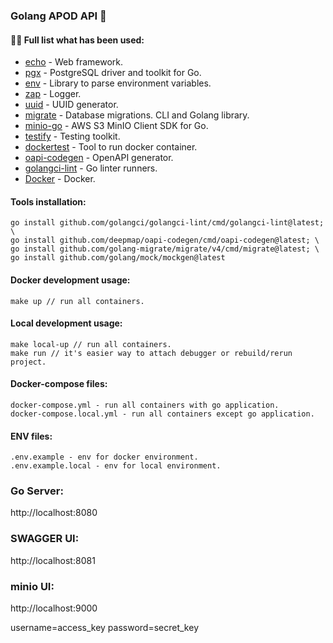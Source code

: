 ### Golang APOD API 🚀

#### 👨‍💻 Full list what has been used:
* [echo](https://github.com/labstack/echo) - Web framework.
* [pgx](https://github.com/jackc/pgx) - PostgreSQL driver and toolkit for Go.
* [env](https://github.com/caarlos0/env) - Library to parse environment variables.
* [zap](https://github.com/uber-go/zap) - Logger.
* [uuid](https://github.com/google/uuid) - UUID generator.
* [migrate](https://github.com/golang-migrate/migrate) - Database migrations. CLI and Golang library.
* [minio-go](https://github.com/minio/minio-go) - AWS S3 MinIO Client SDK for Go.
* [testify](https://github.com/stretchr/testify) - Testing toolkit.
* [dockertest](https://github.com/ory/dockertest) - Tool to run docker container.
* [oapi-codegen](https://github.com/deepmap/oapi-codegen) - OpenAPI generator.
* [golangci-lint](https://github.com/golangci/golangci-lint) - Go linter runners.
* [Docker](https://www.docker.com/) - Docker.


#### Tools installation:
    go install github.com/golangci/golangci-lint/cmd/golangci-lint@latest; \
    go install github.com/deepmap/oapi-codegen/cmd/oapi-codegen@latest; \
    go install github.com/golang-migrate/migrate/v4/cmd/migrate@latest; \
    go install github.com/golang/mock/mockgen@latest

#### Docker development usage:
    make up // run all containers.

#### Local development usage:
    make local-up // run all containers.
    make run // it's easier way to attach debugger or rebuild/rerun project.

#### Docker-compose files:
    docker-compose.yml - run all containers with go application.
    docker-compose.local.yml - run all containers except go application.

#### ENV files:
    .env.example - env for docker environment.
    .env.example.local - env for local environment.

### Go Server:

http://localhost:8080

### SWAGGER UI:

http://localhost:8081

### minio UI:

http://localhost:9000

username=access_key password=secret_key